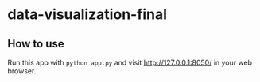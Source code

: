 # data-visualization-final
## How to use
Run this app with `python app.py` and visit <http://127.0.0.1:8050/> in your web browser.
